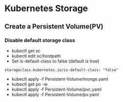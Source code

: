 # Kubernetes Storage
## Create a Persistent Volume(PV)
### Disable default storage class
* kubectl get sc
* kubectl edit sc/hostpath
* Set is-default-class to false (default is true)
```
storageclass.kubernetes.io/is-default-class: "false"
```
* kubectl apply -f Persistent-Volume/mongo.yaml
* kubectl get po -w
* kubectl apply -f Persistent-Volume/pvc.yaml
* kubectl apply -f Persistent-Volume/pv.yaml


